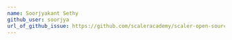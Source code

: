 ```yaml
---
name: Soorjyakant Sethy
github_user: soorjya
url_of_github_issue: https://github.com/scaleracademy/scaler-open-source-september-challenge/issues/203
---
```

